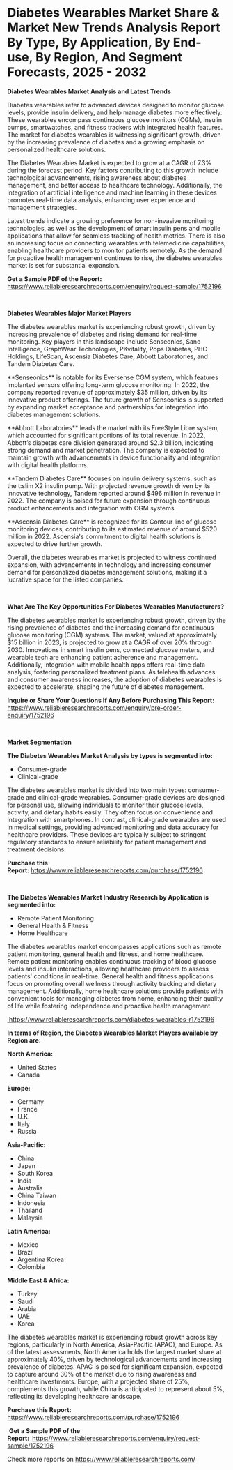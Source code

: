 <p><h1>Diabetes Wearables Market Share & Market New Trends Analysis Report By Type, By Application, By End-use, By Region, And Segment Forecasts, 2025 - 2032</h1></p><p><strong>Diabetes Wearables Market Analysis and Latest Trends</strong></p>
<p><p>Diabetes wearables refer to advanced devices designed to monitor glucose levels, provide insulin delivery, and help manage diabetes more effectively. These wearables encompass continuous glucose monitors (CGMs), insulin pumps, smartwatches, and fitness trackers with integrated health features. The market for diabetes wearables is witnessing significant growth, driven by the increasing prevalence of diabetes and a growing emphasis on personalized healthcare solutions.</p><p>The Diabetes Wearables Market is expected to grow at a CAGR of 7.3% during the forecast period. Key factors contributing to this growth include technological advancements, rising awareness about diabetes management, and better access to healthcare technology. Additionally, the integration of artificial intelligence and machine learning in these devices promotes real-time data analysis, enhancing user experience and management strategies.</p><p>Latest trends indicate a growing preference for non-invasive monitoring technologies, as well as the development of smart insulin pens and mobile applications that allow for seamless tracking of health metrics. There is also an increasing focus on connecting wearables with telemedicine capabilities, enabling healthcare providers to monitor patients remotely. As the demand for proactive health management continues to rise, the diabetes wearables market is set for substantial expansion.</p></p>
<p><strong>Get a Sample PDF of the Report:&nbsp;</strong> <a href="https://www.reliableresearchreports.com/enquiry/request-sample/1752196?utm_campaign=2030&utm_medium=2&utm_source=Github&utm_content=ia&utm_term=06032025&utm_id=diabetes-wearables">https://www.reliableresearchreports.com/enquiry/request-sample/1752196</a></p>
<p>&nbsp;</p>
<p><strong>Diabetes Wearables Major Market Players</strong></p>
<p><p>The diabetes wearables market is experiencing robust growth, driven by increasing prevalence of diabetes and rising demand for real-time monitoring. Key players in this landscape include Senseonics, Sano Intelligence, GraphWear Technologies, PKvitality, Pops Diabetes, PHC Holdings, LifeScan, Ascensia Diabetes Care, Abbott Laboratories, and Tandem Diabetes Care.</p><p>**Senseonics** is notable for its Eversense CGM system, which features implanted sensors offering long-term glucose monitoring. In 2022, the company reported revenue of approximately $35 million, driven by its innovative product offerings. The future growth of Senseonics is supported by expanding market acceptance and partnerships for integration into diabetes management solutions.</p><p>**Abbott Laboratories** leads the market with its FreeStyle Libre system, which accounted for significant portions of its total revenue. In 2022, Abbott’s diabetes care division generated around $2.3 billion, indicating strong demand and market penetration. The company is expected to maintain growth with advancements in device functionality and integration with digital health platforms.</p><p>**Tandem Diabetes Care** focuses on insulin delivery systems, such as the t:slim X2 insulin pump. With projected revenue growth driven by its innovative technology, Tandem reported around $496 million in revenue in 2022. The company is poised for future expansion through continuous product enhancements and integration with CGM systems.</p><p>**Ascensia Diabetes Care** is recognized for its Contour line of glucose monitoring devices, contributing to its estimated revenue of around $520 million in 2022. Ascensia's commitment to digital health solutions is expected to drive further growth.</p><p>Overall, the diabetes wearables market is projected to witness continued expansion, with advancements in technology and increasing consumer demand for personalized diabetes management solutions, making it a lucrative space for the listed companies.</p></p>
<p>&nbsp;</p>
<p><strong>What Are The Key Opportunities For Diabetes Wearables Manufacturers?</strong></p>
<p><p>The diabetes wearables market is experiencing robust growth, driven by the rising prevalence of diabetes and the increasing demand for continuous glucose monitoring (CGM) systems. The market, valued at approximately $15 billion in 2023, is projected to grow at a CAGR of over 20% through 2030. Innovations in smart insulin pens, connected glucose meters, and wearable tech are enhancing patient adherence and management. Additionally, integration with mobile health apps offers real-time data analysis, fostering personalized treatment plans. As telehealth advances and consumer awareness increases, the adoption of diabetes wearables is expected to accelerate, shaping the future of diabetes management.</p></p>
<p><strong>Inquire or Share Your Questions If Any Before Purchasing This Report:</strong> <a href="https://www.reliableresearchreports.com/enquiry/pre-order-enquiry/1752196?utm_campaign=2030&utm_medium=2&utm_source=Github&utm_content=ia&utm_term=06032025&utm_id=diabetes-wearables">https://www.reliableresearchreports.com/enquiry/pre-order-enquiry/1752196</a></p>
<p>&nbsp;</p>
<p><strong>Market Segmentation</strong></p>
<p><strong>The Diabetes Wearables Market Analysis by types is segmented into:</strong></p>
<p><ul><li>Consumer-grade</li><li>Clinical-grade</li></ul></p>
<p><p>The diabetes wearables market is divided into two main types: consumer-grade and clinical-grade wearables. Consumer-grade devices are designed for personal use, allowing individuals to monitor their glucose levels, activity, and dietary habits easily. They often focus on convenience and integration with smartphones. In contrast, clinical-grade wearables are used in medical settings, providing advanced monitoring and data accuracy for healthcare providers. These devices are typically subject to stringent regulatory standards to ensure reliability for patient management and treatment decisions.</p></p>
<p><strong>Purchase this Report:&nbsp;</strong><a href="https://www.reliableresearchreports.com/purchase/1752196?utm_campaign=2030&utm_medium=2&utm_source=Github&utm_content=ia&utm_term=06032025&utm_id=diabetes-wearables">https://www.reliableresearchreports.com/purchase/1752196</a></p>
<p>&nbsp;</p>
<p><strong>The Diabetes Wearables Market Industry Research by Application is segmented into:</strong></p>
<p><ul><li>Remote Patient Monitoring</li><li>General Health & Fitness</li><li>Home Healthcare</li></ul></p>
<p><p>The diabetes wearables market encompasses applications such as remote patient monitoring, general health and fitness, and home healthcare. Remote patient monitoring enables continuous tracking of blood glucose levels and insulin interactions, allowing healthcare providers to assess patients' conditions in real-time. General health and fitness applications focus on promoting overall wellness through activity tracking and dietary management. Additionally, home healthcare solutions provide patients with convenient tools for managing diabetes from home, enhancing their quality of life while fostering independence and proactive health management.</p></p>
<p><a href="https://www.reliableresearchreports.com/diabetes-wearables-r1752196?utm_campaign=2030&utm_medium=2&utm_source=Github&utm_content=ia&utm_term=06032025&utm_id=diabetes-wearables">&nbsp;https://www.reliableresearchreports.com/diabetes-wearables-r1752196</a></p>
<p><strong>In terms of Region, the Diabetes Wearables Market Players available by Region are:</strong></p>
<p>
    <p> <strong> North America: </strong>
        <ul>
            <li>United States</li>
            <li>Canada</li>
        </ul>
        </p> 
    <p> <strong> Europe: </strong>
        <ul>
            <li>Germany</li>
            <li>France</li>
            <li>U.K.</li>
            <li>Italy</li>
            <li>Russia</li>
        </ul>
        </p> 
    <p> <strong> Asia-Pacific: </strong>
        <ul>
            <li>China</li>
            <li>Japan</li>
            <li>South Korea</li>
            <li>India</li>
            <li>Australia</li>
            <li>China Taiwan</li>
            <li>Indonesia</li>
            <li>Thailand</li>
            <li>Malaysia</li>
        </ul>
        </p> 
    <p> <strong> Latin America: </strong>
        <ul>
            <li>Mexico</li>
            <li>Brazil</li>
            <li>Argentina Korea</li>
            <li>Colombia</li>
        </ul>
        </p> 
    <p> <strong> Middle East & Africa: </strong>
        <ul>
            <li>Turkey</li>
            <li>Saudi</li>
            <li>Arabia</li>
            <li>UAE</li>
            <li>Korea</li>
        </ul>
    </p>
    </p>
<p><p>The diabetes wearables market is experiencing robust growth across key regions, particularly in North America, Asia-Pacific (APAC), and Europe. As of the latest assessments, North America holds the largest market share at approximately 40%, driven by technological advancements and increasing prevalence of diabetes. APAC is poised for significant expansion, expected to capture around 30% of the market due to rising awareness and healthcare investments. Europe, with a projected share of 25%, complements this growth, while China is anticipated to represent about 5%, reflecting its developing healthcare landscape.</p></p>
<p><strong>Purchase this Report: </strong><a href="https://www.reliableresearchreports.com/purchase/1752196?utm_campaign=2030&utm_medium=2&utm_source=Github&utm_content=ia&utm_term=06032025&utm_id=diabetes-wearables">https://www.reliableresearchreports.com/purchase/1752196</a></p>
<p>&nbsp;<strong>Get a Sample PDF of the Report:&nbsp;&nbsp;</strong><a href="https://www.reliableresearchreports.com/enquiry/request-sample/1752196?utm_campaign=2030&utm_medium=2&utm_source=Github&utm_content=ia&utm_term=06032025&utm_id=diabetes-wearables">https://www.reliableresearchreports.com/enquiry/request-sample/1752196</a></p>
<p><strong></strong></p>
<p>Check more reports on <a href="https://www.reliableresearchreports.com/?utm_campaign=2030&utm_medium=2&utm_source=Github&utm_content=ia&utm_term=06032025&utm_id=diabetes-wearables">https://www.reliableresearchreports.com/</a></p>